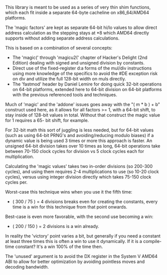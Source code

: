 This library is meant to be used as a series of very thin shim functions, which each
fit inside a separate 64-byte cacheline on x86_64/AMD64 platforms.

The 'magic factors' are kept as separate 64-bit hi/lo values to allow direct address
calculation as the stepping stays at *8 which AMD64 directly supports without adding
separate address calculations.

This is based on a combination of several concepts:
 * The 'magic(' through 'magicu2(' chapter of Hacker's Delight (2nd Edition) dealing
   with signed and unsigned division by constants.
 * Direct use of the fixed-register d:a forms of the mul/div instructions using more
   knowledge of the specifics to avoid the #DE exception risk on div and utilize the
   full 128-bit width on muls directly.
 * The 'fastmod' header by Daniel Lemire for doing quick 32-bit operations on 64-bit
   platforms, extended here to 64-bit division on 64-bit platforms with the previous
   referenced tools and techniques.

Much of 'magic' and the 'addone' issues goes away with the "( m * b ) + b" construct
used here, as it allows for all factors >= 1, with a 64-bit shift, to stay inside of
128-bit values in total. Without that construct the magic value for 1 requires a 65-
bit shift, for example.

For 32-bit math this sort of juggling is less needed, but for 64-bit values (such as
using 64-bit PRNG's and avoiding/reducing modulo biases) if a dynamic value is being
used 3 times or more this approach is faster. An unsigned 64-bit division takes over
10 times as long, 64-bit operations take between 70-150 clock cycles for division vs
5 clock cycles each for multiplication.

Calculating the 'magic values' takes two in-order divisions (so 200-300 cycles), and
using them requires 2-4 multiplications to use (so 10-20 clock cycles), versus using
integer division directly which takes 75-150 clock cycles per.

Worst-case this technique wins when you use it the fifth time:
  * ( 300 / 75 ) = 4 divisions breaks even for creating the constants, every time is
    a win for this technique from that point onwards.

Best-case is even more favorable, with the second use becoming a win:
  * ( 200 / 150 ) = 2 divisions is a win already.

In reality the 'victory' point varies a bit, but generally if you need a constant at
least three times this is often a win to use it dynamically. If it is a compile-time
constant? It's a win 100% of the time then.

The 'unused' argument is to avoid the DX register in the System V AMD64 ABI to allow
for better optimization by avoiding pointless moves and decoding bandwidth.
